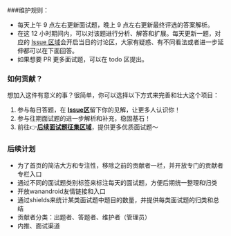 ###维护规则：

- 每天上午 9 点左右更新面试题，晚上 9 点左右更新最终评选的答案解析。
- 在这 12 小时期间内，可以对该题进行分析、解答和扩展。每天更新一题，对应的 [Issue 区域](https://github.com/Moosphan/Android-Daily-Interview/issues)会开启当日的讨论区，大家有疑惑、有不同看法或者进一步延伸都可以在下面回答。
- 如果想要 PR 更多面试题，可以在 todo 区提出。

### 如何贡献？

想加入这件有意义的事？很简单，你可以选择以下方式来完善和壮大这个项目：

1. 参与每日答题，在 [**Issue区**](https://github.com/Moosphan/Android-Daily-Interview/issues)留下你的见解，让更多人认识你！
2. 参与往期面试题的进一步解析和补充，稳固基石！
3. 前往👉[**后续面试题征集区域**](https://github.com/Moosphan/Android-Daily-Interview/issues/20)，提供更多优质面试题～

### 后续计划

- 为了首页的简洁大方和专注性，移除之前的贡献者一栏，并开放专门的贡献者专栏入口
- 通过不同的面试题类别标签来标注每天的面试题，方便后期统一整理和归类
- 开放wanandroid友情链接和入口
- 通过shields来统计某类面试题中题目的数量，并提供每类面试题的归类和总结
- 贡献者分类：出题者、答题者、维护者（管理员）
- 内推、面试渠道



